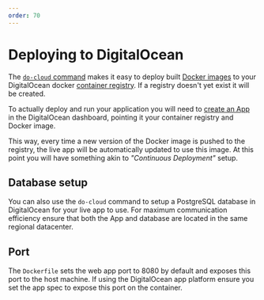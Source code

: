 ```yaml
---
order: 70
---
```


# Deploying to DigitalOcean

The [`do-cloud` command](../command-line/do-cloud.md) makes it easy to deploy built [Docker images](./docker.md) to your DigitalOcean docker [container registry](https://www.digitalocean.com/products/container-registry). If a registry doesn't yet exist it will be created. 

To actually deploy and run your application you will need to [create an App](https://docs.digitalocean.com/products/app-platform/how-to/deploy-from-container-images/) in the DigitalOcean dashboard, pointing it your container registry and Docker image.

This way, every time a new version of the Docker image is pushed to the registry, the live app will be automatically updated to use this image. At this point you will have something akin to _"Continuous Deployment"_ setup.

## Database setup

You can also use the `do-cloud` command to setup a PostgreSQL database in DigitalOcean for your live app to use. For maximum communication efficiency ensure that both the App and database are located in the same regional datacenter.

## Port

The `Dockerfile` sets the web app port to 8080 by default and exposes this port to the host machine. If using the DigitalOcean app platform ensure you set the app spec to expose this port on the container.

